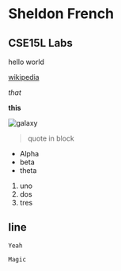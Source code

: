 # Sheldon French
## CSE15L Labs


hello world

[wikipedia](https://en.wikipedia.org/wiki/Main_Page)

*that*

**this**

![galaxy](https://images.unsplash.com/photo-1538370965046-79c0d6907d47?ixlib=rb-1.2.1&ixid=MnwxMjA3fDB8MHxleHBsb3JlLWZlZWR8M3x8fGVufDB8fHx8&w=1000&q=80)

> quote in block

* Alpha
* beta
* theta

1) uno
2) dos 
3) tres

line
---

`Yeah`

```
Magic
```
